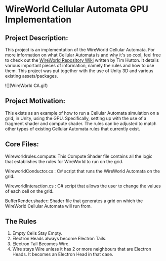 # WireWorld Cellular Automata GPU Implementation

## Project Description:
This project is an implementation of the WireWorld Cellular Automata. For more information on what Cellular Automata is and why it's so cool, feel free to check out the [WireWorld Repository Wiki](https://github.com/GollyGang/ruletablerepository/wiki") written by Tim Hutton. It details various important pieces of information, namely the rules and how to use them. This project was put together with the use of Unity 3D and various existing assets/packages.  

![](WireWorld CA.gif)


## Project Motivation:
This exists as an example of how to run a Cellular Automata simulation on a grid, in Unity, using the GPU. Specifically, setting up with the use of a fragment shader and compute shader. The rules can be adjusted to match other types of existing Cellular Automata rules that currently exist.

## Core Files:
Wireworldrules.compute: This Compute Shader file contains all the logic that establishes the rules for WireWorld to run on the grid. 


WireworldConductor.cs : C# script that runs the WireWorld Automata on the grid. 


WireworldInteraction.cs : C# script that allows the user to change the values of each cell on the grid.


BufferRender.shader: Shader file that generates a grid on which the WireWorld Cellular Automata will run from. 

## The Rules
1) Empty Cells Stay Empty.
2) Electron Heads always become Electron Tails.
3) Electron Tail Becomes Wire.
4) Wire stays Wire unless it has 2 or more neighbours that are Electron Heads. It becomes an Electron Head in that case.
